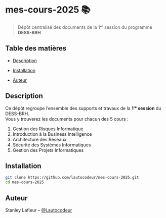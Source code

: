 # mes-cours-2025 📚

> Dépôt centralisé des documents de la 1ʳᵉ session du programme **DESS-BRH**

## Table des matières

- [Description](#description)  
<!-- - [Organisation par cours](#organisation-par-cours)   -->
- [Installation](#installation)  
<!-- - [Usage](#usage)   -->
<!-- - [Contribuer](#contribuer)   -->
- [Auteur](#auteur)  

## Description

Ce dépôt regroupe l’ensemble des supports et travaux de la **1ʳᵉ session** du DESS-BRH.  
Vous y trouverez les documents pour chacun des 5 cours :

1. Gestion des Risques Informatique  
2. Introduction à la Business Intelligence  
3. Architecture des Réseaux  
4. Sécurité des Systèmes Informatiques  
5. Gestion des Projets Informatiques  

<!-- ## Organisation par cours -->

## Installation

```bash
git clone https://github.com/lautocodeur/mes-cours-2025.git
cd mes-cours-2025
```

## Auteur

Stanley Lafleur – [@Lautocodeur](mailto:stanleylafleur32@gmail.com)

